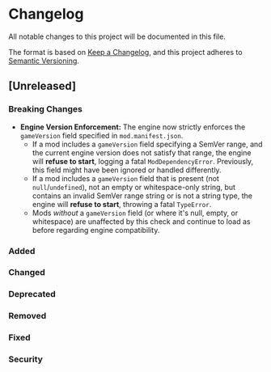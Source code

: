 # Changelog

All notable changes to this project will be documented in this file.

The format is based on [Keep a Changelog](https://keepachangelog.com/en/1.0.0/),
and this project adheres to [Semantic Versioning](https://semver.org/spec/v2.0.0.html).

## [Unreleased]

### Breaking Changes

* **Engine Version Enforcement:** The engine now strictly enforces the `gameVersion` field specified in
  `mod.manifest.json`.
    * If a mod includes a `gameVersion` field specifying a SemVer range, and the current engine version does not satisfy
      that range, the engine will **refuse to start**, logging a fatal `ModDependencyError`. Previously, this field
      might have been ignored or handled differently.
    * If a mod includes a `gameVersion` field that is present (not `null`/`undefined`), not an empty or whitespace-only
      string, but contains an invalid SemVer range string or is not a string type, the engine will **refuse to start**,
      throwing a fatal `TypeError`.
    * Mods *without* a `gameVersion` field (or where it's null, empty, or whitespace) are unaffected by this check and
      continue to load as before regarding engine compatibility.

### Added

### Changed

### Deprecated

### Removed

### Fixed

### Security
